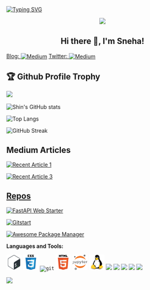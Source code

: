 [![Typing SVG](https://readme-typing-svg.herokuapp.com?multiline=true&width=500&lines=Full-stack+web+and+app+developer.++++++++++)](https://git.io/typing-svg)

<p align="center">
  <img width="92" src="https://raw.githubusercontent.com/shinokada/shinokada/master/assets/mkdir.png" />
</p>  
<h2 align="center">Hi there 👋, I'm Sneha!</h2>


<a href="https://blog.codewithshin.com/" target="blank">Blog: <img align="center" src="https://cdn.jsdelivr.net/npm/simple-icons@3.0.1/icons/medium.svg" alt="Medium" height="30" width="40" /></a> <a href="https://twitter.com/shinokada" target="blank">Twitter: <img align="center" src="https://cdn.jsdelivr.net/npm/simple-icons@3.0.1/icons/twitter.svg" alt="Medium" height="30" width="40" /></a>

<h2>🏆 Github Profile Trophy</h2>
<img width=800 src="https://github-profile-trophy.vercel.app/?username=shinokada&column=9&theme=gruvbox&no-frame=true"/>

![Shin's GitHub stats](https://github-readme-stats.vercel.app/api?username=shinokada&show_icons=true&theme=tokyonight)


![Top Langs](https://github-readme-stats.vercel.app/api/top-langs/?username=shinokada&layout=compact)

![GitHub Streak](https://github-readme-streak-stats.herokuapp.com?user=shinokada&theme=neon-palenight&hide_border=true)

## Medium Articles

 <a target="_blank" href="https://github-readme-medium-recent-article.vercel.app/medium/@shinichiokada/0"><img src="https://github-readme-medium-recent-article.vercel.app/medium/@shinichiokada/0" alt="Recent Article 1">

<a target="_blank" href="https://github-readme-medium-recent-article.vercel.app/medium/@shinichiokada/2"><img src="https://github-readme-medium-recent-article.vercel.app/medium/@shinichiokada/2" alt="Recent Article 3">

## Repos

[![FastAPI Web Starter](https://github-readme-stats.vercel.app/api/pin/?username=shinokada&repo=fastapi-web-starter&show_owner=true)](https://github.com/shinokada/fastapi-web-starter)

[![Gitstart](https://github-readme-stats.vercel.app/api/pin/?username=shinokada&repo=gitstart&show_owner=true)](https://github.com/shinokada/gitstart)

[![Awesome Package Manager](https://github-readme-stats.vercel.app/api/pin/?username=shinokada&repo=awesome&show_owner=true)](https://github.com/shinokada/awesome)



**Languages and Tools:**  

<code><img src="https://raw.githubusercontent.com/devicons/devicon/master/icons/bash/bash-original.svg" alt="bash" width="40" height="40"/></code>
<code><img src="https://raw.githubusercontent.com/devicons/devicon/master/icons/css3/css3-original-wordmark.svg" alt="css3" width="40" height="40"/></code>
<code><img src="https://www.vectorlogo.zone/logos/git-scm/git-scm-icon.svg" alt="git" width="40" height="40"/></code>
<code><img src="https://raw.githubusercontent.com/devicons/devicon/master/icons/html5/html5-original-wordmark.svg" alt="html5" width="40" height="40"/></code>
<code><img src="https://raw.githubusercontent.com/devicons/devicon/master/icons/jupyter/jupyter-original-wordmark.svg" alt="Jupyter" width="40" height="40"/></code>
<code><img src="https://raw.githubusercontent.com/devicons/devicon/master/icons/linux/linux-original.svg" alt="linux" width="40" height="40"/></code>
<code><img height="40" src="https://raw.githubusercontent.com/shinokada/shinokada/master/assets/python.png"></code>
<code><img height="40" src="https://raw.githubusercontent.com/shinokada/shinokada/master/assets/javascript.png"></code>
<code><img height="40" src="https://raw.githubusercontent.com/shinokada/shinokada/master/assets/php.png"></code>
<code><img height="40" src="https://raw.githubusercontent.com/shinokada/shinokada/master/assets/visual-studio-code.png"></code>
<code><img height="40" src="https://raw.githubusercontent.com/shinokada/shinokada/master/assets/vim.png"></code>  

![](https://komarev.com/ghpvc/?username=shinokada)
